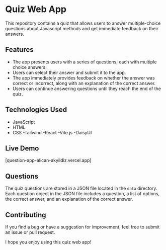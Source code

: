 # Quiz Web App

This repository contains a quiz that allows users to answer multiple-choice questions about Javascript methods and get immediate feedback on their answers.

## Features

- The app presents users with a series of questions, each with multiple choice answers.
- Users can select their answer and submit it to the app.
- The app immediately provides feedback on whether the answer was correct or incorrect, along with an explanation of the correct answer.
- Users can continue answering questions until they reach the end of the quiz.

## Technologies Used

- JavaScript
- HTML
- CSS
-Tailwind
-React
-Vite.js
-DaisyUI

## Live Demo

[question-app-alican-akyildiz.vercel.app]

## Questions

The quiz questions are stored in a JSON file located in the `data` directory. Each question object in the JSON file includes a question, a list of options, the correct answer, and an explanation of the correct answer.

## Contributing

If you find a bug or have a suggestion for improvement, feel free to submit an issue or pull request. 

I hope you enjoy using this quiz web app!
